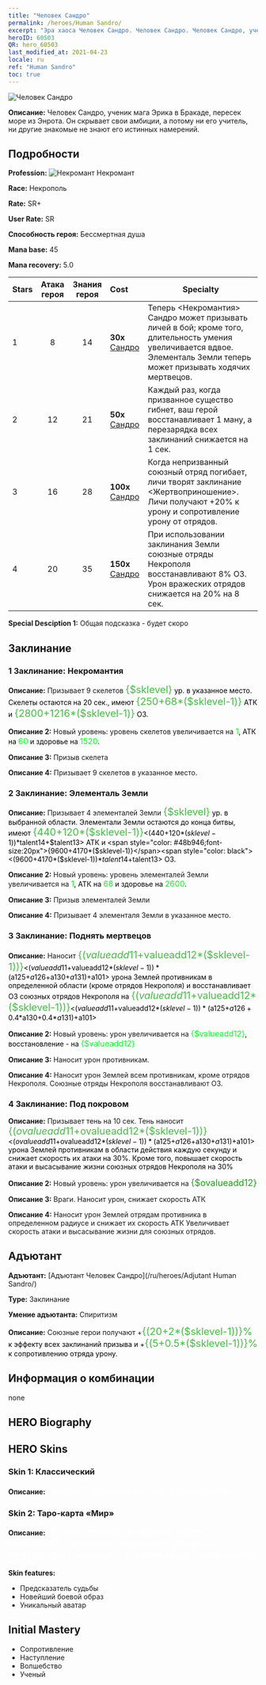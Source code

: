 ```yaml
---
title: "Человек Сандро"
permalink: /heroes/Human Sandro/
excerpt: "Эра хаоса Человек Сандро. Человек Сандро. Человек Сандро, ученик мага Эрика в Бракаде, пересек море из Энрота. Он скрывает свои амбиции, а потому ни его учитель, ни другие знакомые не знают его истинных намерений."
heroID: 60503
QR: hero_60503
last_modified_at: 2021-04-23
locale: ru
ref: "Human Sandro"
toc: true
---
```

  ![Человек Сандро](/images/h/h_HumanSandro.jpg)

 **Описание:** Человек Сандро, ученик мага Эрика в Бракаде, пересек море из Энрота. Он скрывает свои амбиции, а потому ни его учитель, ни другие знакомые не знают его истинных намерений.
## Подробности
 **Profession:** ![Некромант](/images/h/h_prof_6.png) Некромант

 **Race:** Некрополь

 **Rate:** SR+

 **User Rate:** SR

 **Способность героя:** Бессмертная душа

 **Mana base:** 45

 **Mana recovery:** 5.0


  | Stars | Атака героя | Знания героя | Cost |     Specialty     |
  |---------|:---------------:|:---------------:|:--|--------------------|
  |    1    | 8 | 14 | **30x** [Сандро](/ItemsRU/her_373/) | Теперь <Некромантия> Сандро может призывать личей в бой; кроме того, длительность умения увеличивается вдвое. Элементаль Земли теперь может призывать ходячих мертвецов. |
  |    2    | 12 | 21 | **50x** [Сандро](/ItemsRU/her_373/) | Каждый раз, когда призванное существо гибнет, ваш герой восстанавливает 1 ману, а перезарядка всех заклинаний снижается на 1 сек. |
  |    3    | 16 | 28 | **100x** [Сандро](/ItemsRU/her_373/) | Когда непризванный союзный отряд погибает, личи творят заклинание <Жертвоприношение>. Личи получают +20% к урону и сопротивление урону от отрядов. |
  |    4    | 20 | 35 | **150x** [Сандро](/ItemsRU/her_373/) | При использовании заклинания Земли союзные отряды Некрополя восстанавливают 8% ОЗ. Урон вражеских отрядов снижается на 20% на 8 сек. |

 **Special Desciption 1:** Общая подсказка - будет скоро

## Заклинание
### 1 Заклинание: Некромантия
 **Описание:** Призывает 9 скелетов <span style="color: #48b946;font-size:20px">{$sklevel}</span><span style="color: black"> ур. в указанное место. Скелеты остаются на 20 сек., имеют <span style="color: #48b946;font-size:20px">{250+68*($sklevel-1)}</span><span style="color: black"> АТК и <span style="color: #48b946;font-size:20px">{2800+1216*($sklevel-1)}</span><span style="color: black"> ОЗ.

 **Описание 2:** Новый уровень: уровень скелетов увеличивается на <span style="color: #00ff22;font-size:16px">1</span><span style="color: black">, АТК на <span style="color: #00ff22;font-size:16px">60</span><span style="color: black"> и здоровье на <span style="color: #00ff22;font-size:16px">1520</span><span style="color: black">.

 **Описание 3:** Призыв скелета

 **Описание 4:** Призывает 9 скелетов в указанное место.

### 2 Заклинание: Элементаль Земли
 **Описание:** Призывает 4 элементалей Земли <span style="color: #48b946;font-size:20px">{$sklevel}</span><span style="color: black"> ур. в выбранной области. Элементали Земли остаются до конца битвы, имеют <span style="color: #48b946;font-size:20px">{440+120*($sklevel-1)}</span><span style="color: black"><(440+120*($sklevel-1))*$talent14+$talent13> АТК и <span style="color: #48b946;font-size:20px">{9600+4170*($sklevel-1)}</span><span style="color: black"><(9600+4170*($sklevel-1))*$talent14+$talent13> ОЗ.

 **Описание 2:** Новый уровень: уровень элементалей Земли увеличивается на <span style="color: #00ff22;font-size:16px">1</span><span style="color: black">, АТК на <span style="color: #00ff22;font-size:16px">68</span><span style="color: black"> и здоровье на <span style="color: #00ff22;font-size:16px">2600</span><span style="color: black">.

 **Описание 3:** Призыв элементалей Земли

 **Описание 4:** Призывает 4 элементаля Земли в указанное место.

### 3 Заклинание: Поднять мертвецов
 **Описание:** Наносит <span style="color: #48b946;font-size:20px">{($valueadd11+$valueadd12*($sklevel-1))}</span><span style="color: black"><($valueadd11+$valueadd12*($sklevel-1))*($a125+$a126+$a130+$a131)+$a101> урона Землей противникам в определенной области (кроме отрядов Некрополя) и восстанавливает ОЗ союзных отрядов Некрополя на <span style="color: #48b946;font-size:20px">{($valueadd11+$valueadd12*($sklevel-1))}</span><span style="color: black"><($valueadd11+$valueadd12*($sklevel-1))*($a125+$a126+0.4*$a130+0.4*$a131)+$a101>

 **Описание 2:** Новый уровень: урон увеличивается на <span style="color: #00ff22;font-size:16px">{$valueadd12}</span><span style="color: black">, восстановление - на <span style="color: #00ff22;font-size:16px">{$valueadd12}</span><span style="color: black">

 **Описание 3:** Наносит урон противникам.

 **Описание 4:** Наносит урон Землей всем противникам, кроме отрядов Некрополя. Союзные отряды Некрополя восстанавливают ОЗ.

### 4 Заклинание: Под покровом
 **Описание:** Призывает тень на 10 сек. Тень наносит <span style="color: #48b946;font-size:20px">{($ovalueadd11+$ovalueadd12*($sklevel-1))}</span><span style="color: black"><($ovalueadd11+$ovalueadd12*($sklevel-1))*($a125+$a126+$a130+$a131)+$a101> урона Землей противникам в области действия каждую секунду и снижает скорость их атаки на 30%. Кроме того, повышает скорость атаки и высасывание жизни союзных отрядов Некрополя на 30%

 **Описание 2:** Новый уровень: урон увеличивается на <span style="color: #1ca216;font-size:18px">{$ovalueadd12}</span><span style="color: black">

 **Описание 3:** Враги. Наносит урон, снижает скорость АТК

 **Описание 4:** Наносит урон Землей отрядам противника в определенном радиусе и снижает их скорость АТК Увеличивает скорость атаки и высасывание жизни для союзных отрядов.


## Адъютант

 **Адъютант:**  [Адъютант Человек Сандро](/ru/heroes/Adjutant Human Sandro/) 

 **Type:**  Заклинание 

 **Умение адъютанта:**  Спиритизм 

 **Описание:** Союзные герои получают +<span style="color: #48b946;font-size:20px">{(20+2*($sklevel-1))}%</span><span style="color: black"> к эффекту всех заклинаний призыва и +<span style="color: #48b946;font-size:20px">{(5+0.5*($sklevel-1))}%</span><span style="color: black"> к сопротивлению отряда урону.

## Информация о комбинации

  none
## HERO Biography

## HERO Skins
### Skin 1: **Классический**

 **Описание:** <span style="color: #ffffff;font-size:20px">Судьба? Моя жизнь ей не подвластна.</span>


### Skin 2: **Таро-карта «Мир»**

 **Описание:** <span style="color: #ffffff;font-size:20px">Ты уже стоишь на пороге «Врат мечтаний», но прояви терпение. Дождись подходящего момента. Ты встретишь свою мечту.</span>

 **Skin features:** 

   - Предсказатель судьбы
   - Новейший боевой образ
   - Уникальный аватар


## Initial Mastery
   - Сопротивление
   - Наступление
   - Волшебство
   - Ученый
